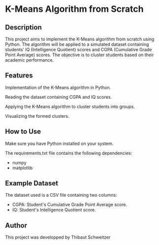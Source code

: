# K-Means Algorithm from Scratch

## Description

This project aims to implement the K-Means algorithm from scratch using Python. The algorithm will be applied to a simulated dataset containing students' IQ (Intelligence Quotient) scores and CGPA (Cumulative Grade Point Average) scores. The objective is to cluster students based on their academic performance.

## Features

Implementation of the K-Means algorithm in Python.

Reading the dataset containing CGPA and IQ scores.

Applying the K-Means algorithm to cluster students into groups.

Visualizing the formed clusters.

## How to Use

Make sure you have Python installed on your system.

The requirements.txt file contains the following dependencies:
- numpy
- matplotlib

## Example Dataset

The dataset used is a CSV file containing two columns:

- CGPA: Student's Cumulative Grade Point Average score.
- IQ: Student's Intelligence Quotient score.

## Author

This project was developped by Thibaut Schweitzer

